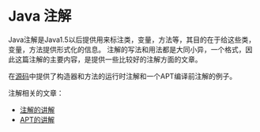 # Java 注解

Java注解是Java1.5以后提供用来标注类，变量，方法等，其目的在于给这些类，变量，方法提供形式化的信息。
注解的写法和用法都是大同小异，一个格式，因此这篇注解的主要内容，是提供一些比较好的注解方面的文章。

在[源码](https://github.com/byhieg/JavaTutorial/tree/master/src/main/java/cn/byhieg/annotationstutorial)中提供了构造器和方法的运行时注解和一个APT编译前注解的例子。

注解相关的文章：

- [注解的讲解](http://blog.csdn.net/dd864140130/article/details/53875814)
- [APT的讲解](https://github.com/OriginalLove/JavaAdvanced/blob/master/Java%E6%B3%A8%E8%A7%A3%E4%BA%8C.md)



